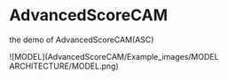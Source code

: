 # AdvancedScoreCAM
the demo of AdvancedScoreCAM(ASC)

![MODEL](AdvancedScoreCAM/Example_images/MODEL ARCHITECTURE/MODEL.png)
  
